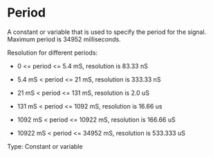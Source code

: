 # Period

A constant or variable that is used to specify the period for the signal. Maximum period is 34952 milliseconds.

Resolution for different periods:

- 0 <= period <= 5.4 mS, resolution is 83.33 nS

- 5.4 mS < period <= 21 mS, resolution is 333.33 nS

- 21 mS < period <= 131 mS, resolution is 2.0 uS

- 131 mS < period <= 1092 mS, resolution is 16.66 us

- 1092 mS < period <= 10922 mS, resolution is 166.66 uS

- 10922 mS < period <= 34952 mS, resolution is 533.333 uS

Type: Constant or variable

